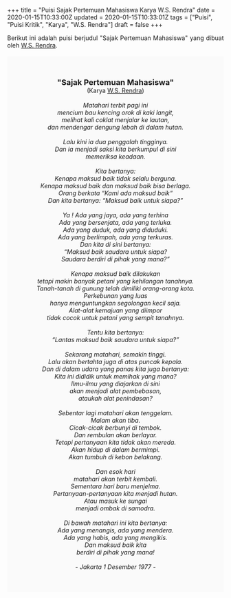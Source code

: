 +++
title = "Puisi Sajak Pertemuan Mahasiswa Karya W.S. Rendra"
date = 2020-01-15T10:33:00Z
updated = 2020-01-15T10:33:01Z
tags = ["Puisi", "Puisi Kritik", "Karya", "W.S. Rendra"]
draft = false
+++

<div dir="ltr" style="text-align: left;" trbidi="on"><div style="text-align: justify;">Berikut ini adalah puisi berjudul "Sajak Pertemuan Mahasiswa" yang dibuat oleh <a href="https://ensiklopedia.kemdikbud.go.id/sastra/artikel/Rendra" target="_blank">W.S. Rendra</a>.</div><br /><div style="background: #FAFAFA; font-size: 14px; height: auto; margin: 0 auto; padding: 50px; text-align: center; width: auto;"><span style="font-size: 18px;"><b>"Sajak Pertemuan Mahasiswa"</b></span><br />(Karya <a href="https://www.sekata.web.id/tags/w.s.-rendra" target="_blank">W.S. Rendra</a>) <br /><br /><i>Matahari terbit pagi ini<br />mencium bau kencing orok di kaki langit,<br />melihat kali coklat menjalar ke lautan,<br />dan mendengar dengung lebah di dalam hutan.<br /><br />Lalu kini ia dua penggalah tingginya.<br />Dan ia menjadi saksi kita berkumpul di sini<br />memeriksa keadaan.<br /><br />Kita bertanya:<br />Kenapa maksud baik tidak selalu berguna.<br />Kenapa maksud baik dan maksud baik bisa berlaga.<br />Orang berkata “Kami ada maksud baik“<br />Dan kita bertanya: “Maksud baik untuk siapa?”<br /><br />Ya ! Ada yang jaya, ada yang terhina<br />Ada yang bersenjata, ada yang terluka.<br />Ada yang duduk, ada yang diduduki.<br />Ada yang berlimpah, ada yang terkuras.<br />Dan kita di sini bertanya:<br />“Maksud baik saudara untuk siapa?<br />Saudara berdiri di pihak yang mana?”<br /><br />Kenapa maksud baik dilakukan<br />tetapi makin banyak petani yang kehilangan tanahnya.<br />Tanah-tanah di gunung telah dimiliki orang-orang kota.<br />Perkebunan yang luas<br />hanya menguntungkan segolongan kecil saja.<br />Alat-alat kemajuan yang diimpor<br />tidak cocok untuk petani yang sempit tanahnya.<br /><br />Tentu kita bertanya:<br />“Lantas maksud baik saudara untuk siapa?”<br /><br />Sekarang matahari, semakin tinggi.<br />Lalu akan bertahta juga di atas puncak kepala.<br />Dan di dalam udara yang panas kita juga bertanya:<br />Kita ini dididik untuk memihak yang mana?<br />Ilmu-ilmu yang diajarkan di sini<br />akan menjadi alat pembebasan,<br />ataukah alat penindasan?<br /><br />Sebentar lagi matahari akan tenggelam.<br />Malam akan tiba.<br />Cicak-cicak berbunyi di tembok.<br />Dan rembulan akan berlayar.<br />Tetapi pertanyaan kita tidak akan mereda.<br />Akan hidup di dalam bermimpi.<br />Akan tumbuh di kebon belakang.<br /><br />Dan esok hari<br />matahari akan terbit kembali.<br />Sementara hari baru menjelma.<br />Pertanyaan-pertanyaan kita menjadi hutan.<br />Atau masuk ke sungai<br />menjadi ombak di samodra.<br /><br />Di bawah matahari ini kita bertanya:<br />Ada yang menangis, ada yang mendera.<br />Ada yang habis, ada yang mengikis.<br />Dan maksud baik kita<br />berdiri di pihak yang mana!<br /><br />- Jakarta 1 Desember 1977 -</i></div></div>

